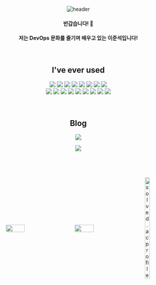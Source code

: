 <div align="center">
  
  ![header](https://capsule-render.vercel.app/api?type=waving&color=gradient&customColorList=6,12,24&text=Welcome%20to%20Junnn0021's%20GitHub%20😀&animation=twinkling&fontSize=48&fontAlignY=30&fontAlign=50&height=160)
  
  #### 반갑습니다! 🙌
  #### 저는 DevOps 문화를 즐기며 배우고 있는 이준석입니다!
  
  <br>
  
 ## I've ever used
  <img src="https://img.shields.io/badge/AWS-232F3E?style=stylefor-the-badge&logo=Amazon AWS&logoColor=FAFAFA"/>
  <img src="https://img.shields.io/badge/GCP-4285F4?stylefor-the-badge&logo=Google Cloud&logoColor=FAFAFA"/>
  <img src="https://img.shields.io/badge/Apache-D22128?stylefor-the-badge&logo=Apache&logoColor=FAFAFA"/>
  <img src="https://img.shields.io/badge/Tomcat-F8DC75?stylefor-the-badge&logo=Apache Tomcat&logoColor=000000"/>
  <img src="https://img.shields.io/badge/Docker-2496ED?style=stylefor-the-badge&logo=Docker&logoColor=FAFAFA"/>
  <img src="https://img.shields.io/badge/Kubernetes-326CE5?style=stylefor-the-badge&logo=Kubernetes&logoColor=FAFAFA"/>
 <!-- <img src="https://img.shields.io/badge/Fastify-000000?style=stylefor-the-badge&logo=Fastify&logoColor=FAFAFA"/>
  <img src="https://img.shields.io/badge/Express-000000?style=stylefor-the-badge&logo=Express&logoColor=FAFAFA"/> --!>
  <img src="https://img.shields.io/badge/Postman-FF6C37?style=stylefor-the-badge&logo=Postman&logoColor=FAFAFA"/>
  <img src="https://img.shields.io/badge/GitHub Actions-2088FF?style=stylefor-the-badge&logo=GitHub Actions&logoColor=FAFAFA"/>
  <br>
  <img src="https://img.shields.io/badge/Grafana-F46800?style=stylefor-the-badge&logo=Grafana&logoColor=FAFAFA"/>
  <img src="https://img.shields.io/badge/JavaScript-F7DF1E?style=stylefor-the-badge&logo=JavaScript&logoColor=000000"/>
  <img src="https://img.shields.io/badge/Linux-FCC624?style=stylefor-the-badge&logo=Linux&logoColor=000000"/>
 <!-- <img src="https://img.shields.io/badge/MongoDB-47A248?style=stylefor-the-badge&logo=MongoDB&logoColor=FAFAFA"/> --!>
  <img src="https://img.shields.io/badge/MySQL-4479A1?style=stylefor-the-badge&logo=MySQL&logoColor=FAFAFA"/>
  <img src="https://img.shields.io/badge/NGINX-009639?style=stylefor-the-badge&logo=NGINX&logoColor=FAFAFA"/>
  <img src="https://img.shields.io/badge/Node.js-339933?style=stylefor-the-badge&logo=Node.js&logoColor=FAFAFA"/>
  <img src="https://img.shields.io/badge/Serverless-FD5750?style=stylefor-the-badge&logo=Serverless&logoColor=FAFAFA"/>
  <img src="https://img.shields.io/badge/Terraform-7B42BC?style=stylefor-the-badge&logo=Terraform&logoColor=FAFAFA"/>
  <img src="https://img.shields.io/badge/VS Code-007ACC?style=stylefor-the-badge&logo=Visual Studio Code&logoColor=FAFAFA"/>
  
  <br>
  <br>
  <br>

  
  ## Blog
  <a href="https://junnn0021.github.io/">
    <img 
        src="http://img.shields.io/badge/-GitHub.io-222222?style=stylefor-the-badge&logo=github&logoColor=FAFAFA&link=https://www.instagram.com/js.xee/"/>
  </a>
  <p>
  <a href="https://velog.io/@junnn0021">
    <img 
        src="http://img.shields.io/badge/-Velog-20C997?style=stylefor-the-badge&logo=Velog&logoColor=FAFAFA&link=https://velog.io/@junnn0021"/>
  </a>











  <br>
  <br>
  <br>
  <br>

<div style="display: flex; flex-wrap: wrap; justify-content: space-between; align-items: center; margin: 20px 0;">
  <img src="https://github-readme-stats.vercel.app/api/top-langs/?username=junnn0021&layout=compact" style="width: 32%; max-width: 350px; margin-bottom: 20px;">
  <img src="https://github-readme-stats.vercel.app/api?username=junnn0021&count_private=true&show_icons=true" style="width: 32%; max-width: 350px; margin-bottom: 20px;">
  <a href="https://solved.ac/junnn0021">
    <img src="http://mazassumnida.wtf/api/v2/generate_badge?boj=junnn0021" alt="solved.ac profile" style="width: 32%; max-width: 350px; margin-bottom: 20px;">




  

</div>




  

